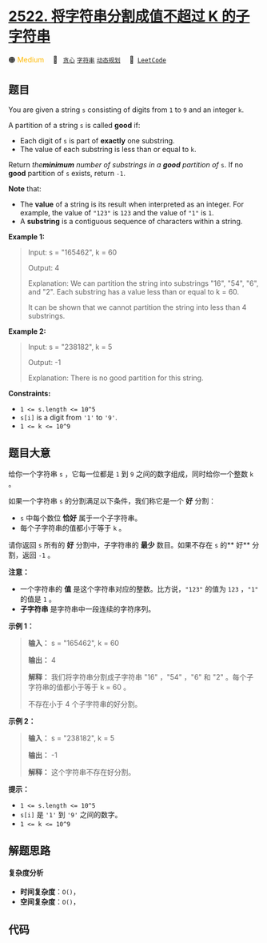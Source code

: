 # [2522. 将字符串分割成值不超过 K 的子字符串](https://leetcode.com/problems/partition-string-into-substrings-with-values-at-most-k)

🟠 <font color=#ffb800>Medium</font>&emsp; 🔖&ensp; [`贪心`](/leetcode-js/outline/tag/greedy.md) [`字符串`](/leetcode-js/outline/tag/string.md) [`动态规划`](/leetcode-js/outline/tag/dynamic-programming.md)&emsp; 🔗&ensp;[`LeetCode`](https://leetcode.com/problems/partition-string-into-substrings-with-values-at-most-k)

## 题目

You are given a string `s` consisting of digits from `1` to `9` and an integer
`k`.

A partition of a string `s` is called **good** if:

  * Each digit of `s` is part of **exactly** one substring.
  * The value of each substring is less than or equal to `k`.

Return _the**minimum** number of substrings in a **good** partition of_ `s`.
If no **good** partition of `s` exists, return `-1`.

**Note** that:

  * The **value** of a string is its result when interpreted as an integer. For example, the value of `"123"` is `123` and the value of `"1"` is `1`.
  * A **substring** is a contiguous sequence of characters within a string.



**Example 1:**

> Input: s = "165462", k = 60
> 
> Output: 4
> 
> Explanation: We can partition the string into substrings "16", "54", "6", and "2". Each substring has a value less than or equal to k = 60.
> 
> It can be shown that we cannot partition the string into less than 4 substrings.

**Example 2:**

> Input: s = "238182", k = 5
> 
> Output: -1
> 
> Explanation: There is no good partition for this string.

**Constraints:**

  * `1 <= s.length <= 10^5`
  * `s[i]` is a digit from `'1'` to `'9'`.
  * `1 <= k <= 10^9`




## 题目大意

给你一个字符串 `s` ，它每一位都是 `1` 到 `9` 之间的数字组成，同时给你一个整数 `k` 。

如果一个字符串 `s` 的分割满足以下条件，我们称它是一个 **好**  分割：

  * `s` 中每个数位 **恰好**  属于一个子字符串。
  * 每个子字符串的值都小于等于 `k` 。

请你返回 `s` 所有的 **好**  分割中，子字符串的 **最少**  数目。如果不存在 `s` 的**  好** 分割，返回 `-1` 。

**注意：**

  * 一个字符串的 **值**  是这个字符串对应的整数。比方说，`"123"` 的值为 `123` ，`"1"` 的值是 `1` 。
  * **子字符串**  是字符串中一段连续的字符序列。



**示例 1：**

> 
> 
> 
> 
> 
> **输入：** s = "165462", k = 60
> 
> **输出：** 4
> 
> **解释：** 我们将字符串分割成子字符串 "16" ，"54" ，"6" 和 "2" 。每个子字符串的值都小于等于 k = 60 。
> 
> 不存在小于 4 个子字符串的好分割。
> 
> 

**示例 2：**

> 
> 
> 
> 
> 
> **输入：** s = "238182", k = 5
> 
> **输出：** -1
> 
> **解释：** 这个字符串不存在好分割。
> 
> 



**提示：**

  * `1 <= s.length <= 10^5`
  * `s[i]` 是 `'1'` 到 `'9'` 之间的数字。
  * `1 <= k <= 10^9`


## 解题思路

#### 复杂度分析

- **时间复杂度**：`O()`，
- **空间复杂度**：`O()`，

## 代码

```javascript

```